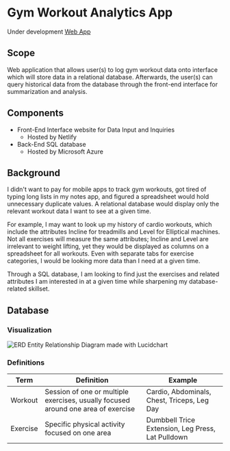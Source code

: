 # Gym Workout Analytics App
Under development
[Web App](https://gymworkoutdatabase.netlify.app)

## Scope
Web application that allows user(s) to log gym workout data onto interface which will store data in a relational database. Afterwards, the user(s) can query historical data from the database through the front-end interface for summarization and analysis.

## Components
- Front-End Interface website for Data Input and Inquiries
    - Hosted by Netlify
- Back-End SQL database
    - Hosted by Microsoft Azure 

## Background
I didn't want to pay for mobile apps to track gym workouts, got tired of typing long lists in my notes app, and figured a spreadsheet would hold unnecessary duplicate values. A relational database would display only the relevant workout data I want to see at a given time.

For example, I may want to look up my history of cardio workouts, which include the attributes Incline for treadmills and Level for Elliptical machines. Not all exercises will measure the same attributes; Incline and Level are irrelevant to weight lifting, yet they would be displayed as columns on a spreadsheet for all workouts. Even with separate tabs for exercise categories, I would be looking more data than I need at a given time. 

Through a SQL database, I am looking to find just the exercises and related attributes I am interested in at a given time while sharpening my database-related skillset.

## Database 
### Visualization
![ERD](https://github.com/kenquejadas/Gym-Workout-Relational-Database/blob/main/Gym%20Workouts%20Database%20ERD.png)
Entity Relationship Diagram made with Lucidchart
### Definitions
| Term  | Definition | Example |
| ------------- | ------------- | ------------- |
| Workout  |  Session of one or multiple exercises, usually focused around one area of exercise  |  Cardio, Abdominals, Chest, Triceps, Leg Day  |
| Exercise  |  Specific physical activity focused on one area  |  Dumbbell Trice Extension, Leg Press, Lat Pulldown |
